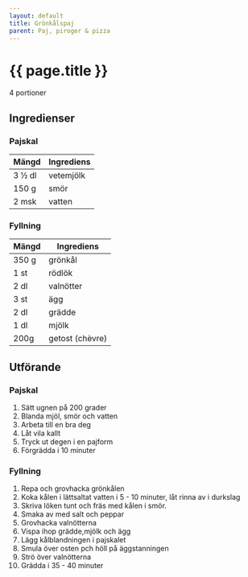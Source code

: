 ```yaml
---
layout: default
title: Grönkålspaj
parent: Paj, piroger & pizza
---
```


# {{ page.title }}

4 portioner
## Ingredienser

### Pajskal

Mängd|Ingrediens
------------ | -------------
3 ½ dl|vetemjölk
150 g|smör
2 msk|vatten

### Fyllning

Mängd|Ingrediens
------------ | -------------
350 g|grönkål
1 st|rödlök
2 dl|valnötter
3 st|ägg
2 dl|grädde
1 dl|mjölk
200g|getost (chèvre)

## Utförande

### Pajskal
1. Sätt ugnen på 200 grader
2. Blanda mjöl, smör och vatten
3. Arbeta till en bra deg
4. Låt vila kallt
5. Tryck ut degen i en pajform
6. Förgrädda i 10 minuter

### Fyllning
1. Repa och grovhacka grönkålen
2. Koka kålen i lättsaltat vatten i 5 - 10 minuter, låt rinna av i durkslag
3. Skriva löken tunt och fräs med kålen i smör.
4. Smaka av med salt och peppar
5. Grovhacka valnötterna
6. Vispa ihop grädde,mjölk och ägg
7. Lägg kålblandningen i pajskalet
8. Smula över osten pch höll på äggstanningen
9. Strö över valnötterna
10. Grädda i 35 - 40 minuter

